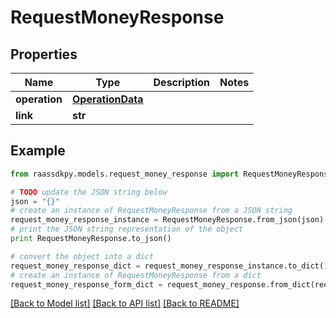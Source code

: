 # RequestMoneyResponse


## Properties
Name | Type | Description | Notes
------------ | ------------- | ------------- | -------------
**operation** | [**OperationData**](OperationData.md) |  | 
**link** | **str** |  | 

## Example

```python
from raassdkpy.models.request_money_response import RequestMoneyResponse

# TODO update the JSON string below
json = "{}"
# create an instance of RequestMoneyResponse from a JSON string
request_money_response_instance = RequestMoneyResponse.from_json(json)
# print the JSON string representation of the object
print RequestMoneyResponse.to_json()

# convert the object into a dict
request_money_response_dict = request_money_response_instance.to_dict()
# create an instance of RequestMoneyResponse from a dict
request_money_response_form_dict = request_money_response.from_dict(request_money_response_dict)
```
[[Back to Model list]](../README.md#documentation-for-models) [[Back to API list]](../README.md#documentation-for-api-endpoints) [[Back to README]](../README.md)



